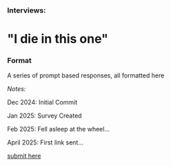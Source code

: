 ### Interviews:


# "I die in this one"

### Format

A series of prompt based responses, all formatted here

_Notes:_

Dec 2024: Initial Commit

Jan 2025: Survey Created

Feb 2025: Fell asleep at the wheel...

April 2025: First link sent...

[submit here](https://docs.google.com/forms/d/e/1FAIpQLScwNoCgmWZnN3sqX-q1YNi7ieuP7R2rxn_-Ypx1dfivWpKOPw/viewform?usp=preview)
